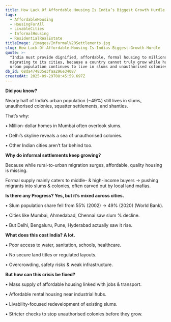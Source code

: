```yaml
---
title: How Lack Of Affordable Housing Is India’s Biggest Growth Hurdle
tags:
  - AffordableHousing
  - HousingForAll
  - LivableCities
  - InformalHousing
  - ResidentialRealEstate
titleImage: /images/Informal%20Settlements.jpg
slug: How-Lack-Of-Affordable-Housing-Is-Indias-Biggest-Growth-Hurdle
quote: >-
  "India must provide dignified, affordable, formal housing to millions
  migrating to its cities, because a country cannot truly grow while half its
  urban population continues to live in slums and unauthorised colonies."
db_id: 68da474835e3faa296e34087
createdAt: 2025-09-29T08:45:59.697Z
---
```


**Did you know?**

Nearly half of India’s urban population (\~49%) still lives in slums, unauthorised colonies, squatter settlements, and shanties.

That’s why:

•	Million-dollar homes in Mumbai often overlook slums.

•	Delhi’s skyline reveals a sea of unauthorised colonies.

•	Other Indian cities aren’t far behind too.

**Why do informal settlements keep growing?**

Because while rural-to-urban migration surges, affordable, quality housing is missing.

Formal supply mainly caters to middle- & high-income buyers → pushing migrants into slums & colonies, often carved out by local land mafias.

**Is there any Progress? Yes, but it’s mixed across cities.**

•	Slum population share fell from 55% (2002) → 49% (2020) (World Bank).

•	Cities like Mumbai, Ahmedabad, Chennai saw slum % decline.

•	But Delhi, Bengaluru, Pune, Hyderabad actually saw it rise.

**What does this cost India? A lot.**

•	Poor access to water, sanitation, schools, healthcare.

•	No secure land titles or regulated layouts.

•	Overcrowding, safety risks & weak infrastructure.

**But how can this crisis be fixed?**

•	Mass supply of affordable housing linked with jobs & transport.

•	Affordable rental housing near industrial hubs.

•	Livability-focused redevelopment of existing slums.

•	Stricter checks to stop unauthorised colonies before they grow.
